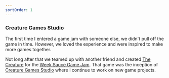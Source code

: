 ```yaml
---
sortOrder: 1
---
```


### Creature Games Studio

The first time I entered a game jam with someone else, we didn't pull off the game in time. However, we loved the experience and were inspired to make more games together.

Not long after that we teamed up with another friend and created [The Creature](https://supergobo.itch.io/the-creature) for the [Week Sauce Game Jam](https://itch.io/jam/weeksauce-3). That game was the inception of [Creature Games Studio](https://www.creaturegamesstudio.com/) where I continue to work on new game projects.

<image-row class='expand-md'>
  <responsive-img source="/images/games/creature-1.png"></responsive-img>
  <responsive-img source="/images/games/creature-2.png"></responsive-img>
</image-row>
